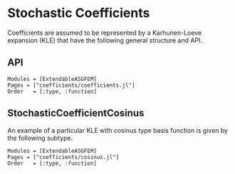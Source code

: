 # Stochastic Coefficients

Coefficients are assumed to be represented by a Karhunen-Loeve expansion (KLE)
that have the following general structure and API.

## API
```@autodocs
Modules = [ExtendableASGFEM]
Pages = ["coefficients/coefficients.jl"]
Order   = [:type, :function]
```

## StochasticCoefficientCosinus

An example of a particular KLE with cosinus type basis function
is given by the following subtype.

```@autodocs
Modules = [ExtendableASGFEM]
Pages = ["coefficients/cosinus.jl"]
Order   = [:type, :function]
```
